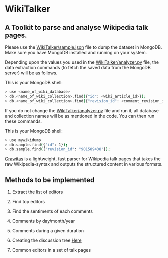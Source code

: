 # WikiTalker

## A Toolkit to parse and analyse Wikipedia talk pages.

Please use the [WikiTalker/sample.json] file to dump the dataset in MongoDB. Make sure you have MongoDB installed and running on your system.

Depending upon the values you used in the [WikiTalker/analyzer.py] file, the data extraction commands (to fetch the saved data from the MongoDB server) will be as follows.

This is your MongoDB shell:
```sh
> use <name_of_wiki_database>
> db.<name_of_wiki_collection>.find({"id": <wiki_article_id>});
> db.<name_of_wiki_collection>.find({"revision_id": <comment_revision_id>});
```

If you do not change the [WikiTalker/analyzer.py] file and run it, all database and collection names will be as mentioned in the code. You can then run these commands.

This is your MongoDB shell:
```sh
> use mywikidump
> db.sample.find({"id": 1});
> db.sample.find({"revision_id": "901589438"});
```

[Grawitas] is a lightweight, fast parser for Wikipedia talk pages that takes the raw Wikipedia-syntax and outputs the structured content in various formats.

[WikiTalker/sample.json]: <https://github.com/descentis/WikiTalker/blob/master/WikiTalker/sample.json>
[WikiTalker/analyzer.py]: <https://github.com/descentis/WikiTalker/blob/master/WikiTalker/analyzer.py>
[GraWitas]: <https://github.com/bencabrera/grawitas>


## Methods to be implemented

1) Extract the list of editors

2) Find top editors

3) Find the sentiments of each comments

4) Comments by day/month/year

5) Comments during a given duration

6) Creating the discussion tree [Here](https://repositori.upf.edu/bitstream/handle/10230/26817/laniado_icwsm11_when.pdf?sequence=1&isAllowed=y)

7) Common editors in a set of talk pages 
